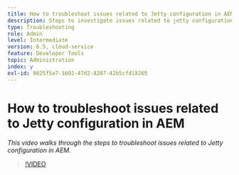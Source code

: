 ```yaml
---
title: How to troubleshoot issues related to Jetty configuration in AEM
description: Steps to investigate issues related to jetty configuration
type: Troubleshooting
role: Admin
level: Intermediate
version: 6.5, cloud-service
feature: Developer Tools
topic: Administration
index: y
exl-id: 9025f5a7-1602-47d2-8287-42b5cfd18265
---
```

# How to troubleshoot issues related to Jetty configuration in AEM

*This video walks through the steps to troubleshoot issues related to Jetty configuration in AEM.*

>[!VIDEO](https://video.tv.adobe.com/v/335470?quality=9&learn=on)
